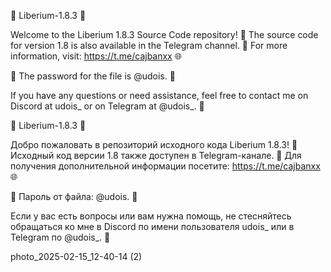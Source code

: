 🎉 Liberium-1.8.3 🎉

Welcome to the Liberium 1.8.3 Source Code repository! 📂 The source code for version 1.8 is also available in the Telegram channel. 📱 For more information, visit: https://t.me/cajbanxx 🌐

🔑 The password for the file is @udois. 🔑

If you have any questions or need assistance, feel free to contact me on Discord at udois_ or on Telegram at @udois_. 💬

🎉 Liberium-1.8.3 🎉

Добро пожаловать в репозиторий исходного кода Liberium 1.8.3! 📂 Исходный код версии 1.8 также доступен в Telegram-канале. 📱 Для получения дополнительной информации посетите: https://t.me/cajbanxx 🌐

🔑 Пароль от файла: @udois. 🔑

Если у вас есть вопросы или вам нужна помощь, не стесняйтесь обращаться ко мне в Discord по имени пользователя udois_ или в Telegram по @udois_. 💬

photo_2025-02-15_12-40-14 (2)

